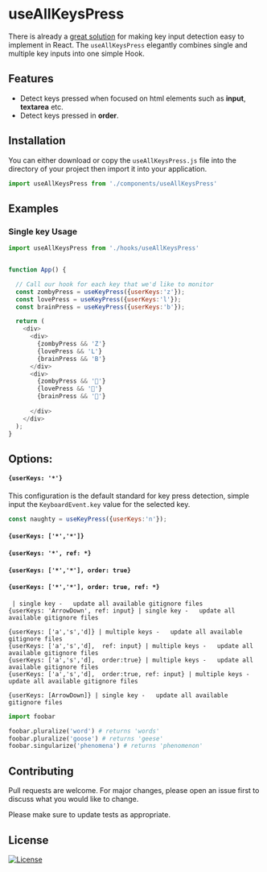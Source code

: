 # useAllKeysPress

There is already a [great solution](https://usehooks.com/useKeyPress/) for making key input detection easy to implement in React. The `useAllKeysPress` elegantly combines single and multiple key inputs into one simple Hook.

## Features

* Detect keys pressed when focused on html elements such as **input**, **textarea** etc.
* Detect keys pressed in **order**.


## Installation

You can either download or copy the `useAllKeysPress.js` file into the directory of your project
then import it into your application.

```js
import useAllKeysPress from './components/useAllKeysPress'
```
## Examples
### Single key Usage

```js
import useAllKeysPress from './hooks/useAllKeysPress'


function App() {

  // Call our hook for each key that we'd like to monitor
  const zombyPress = useKeyPress({userKeys:'z'});
  const lovePress = useKeyPress({userKeys:'l'});
  const brainPress = useKeyPress({userKeys:'b'});

  return (
    <div>
      <div>
        {zombyPress && 'Z'}
        {lovePress && 'L'}
        {brainPress && 'B'}
      </div>
      <div>
        {zombyPress && '🧟'}
        {lovePress && '🧡'}
        {brainPress && '🧠'}
     
      </div>
    </div>
  );
}
```
## Options:

#### `{userKeys: '*'}`
This configuration is the default standard for key press detection, simple input the `KeyboardEvent.key` value for the selected key.
```js
const naughty = useKeyPress({userKeys:'n'});
```
#### `{userKeys: ['*','*']}`
#### `{userKeys: '*', ref: *}`
#### `{userKeys: ['*','*'], order: true}`
#### `{userKeys: ['*','*'], order: true, ref: *}`

```
 | single key -   update all available gitignore files
{userKeys: 'ArrowDown', ref: input} | single key -   update all available gitignore files

{userKeys: ['a','s','d]} | multiple keys -   update all available gitignore files
{userKeys: ['a','s','d],  ref: input} | multiple keys -   update all available gitignore files
{userKeys: ['a','s','d],  order:true} | multiple keys -   update all available gitignore files
{userKeys: ['a','s','d],  order:true, ref: input} | multiple keys -   update all available gitignore files

{userKeys: [ArrowDown]} | single key -   update all available gitignore files

```


```python
import foobar

foobar.pluralize('word') # returns 'words'
foobar.pluralize('goose') # returns 'geese'
foobar.singularize('phenomena') # returns 'phenomenon'
```

## Contributing
Pull requests are welcome. For major changes, please open an issue first to discuss what you would like to change.

Please make sure to update tests as appropriate.

## License
[![License](https://img.shields.io/badge/license-MIT-blue.svg)](/LICENSE)

